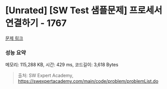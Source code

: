 # [Unrated] [SW Test 샘플문제] 프로세서 연결하기 - 1767 

[문제 링크](https://swexpertacademy.com/main/code/problem/problemDetail.do?contestProbId=AV4suNtaXFEDFAUf) 

### 성능 요약

메모리: 115,288 KB, 시간: 429 ms, 코드길이: 3,618 Bytes



> 출처: SW Expert Academy, https://swexpertacademy.com/main/code/problem/problemList.do